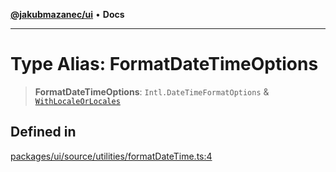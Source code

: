 [**@jakubmazanec/ui**](../README.md) • **Docs**

---

# Type Alias: FormatDateTimeOptions

> **FormatDateTimeOptions**: `Intl.DateTimeFormatOptions` &
> [`WithLocaleOrLocales`](WithLocaleOrLocales.md)

## Defined in

[packages/ui/source/utilities/formatDateTime.ts:4](https://github.com/jakubmazanec/tools/blob/29163046acd1da0224b08fd05ca40f385e9ab4e5/packages/ui/source/utilities/formatDateTime.ts#L4)
